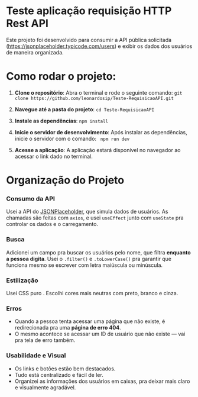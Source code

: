 # Teste aplicação  requisição HTTP Rest API
Este projeto foi desenvolvido para consumir a API pública solicitada (https://jsonplaceholder.typicode.com/users) e exibir os dados dos usuários de maneira organizada. 

# Como rodar o projeto:

1. **Clone o repositório**:
   Abra o terminal e rode o seguinte comando:  `git clone https://github.com/leonardosip/Teste-RequisicaoAPI.git`

2. **Navegue até a pasta do projeto**:
   `cd Teste-RequisicaoAPI`

3. **Instale as dependências**:
  `npm install`

4. **Inicie o servidor de desenvolvimento**:
   Após instalar as dependências, inicie o servidor com o comando:
  ` npm run dev`

6. **Acesse a aplicação**:
   A aplicação estará disponível no navegador ao acessar o link dado no terminal.



# Organização do Projeto  


### Consumo da API  
Usei a API do [JSONPlaceholder](https://jsonplaceholder.typicode.com/users), que simula dados de usuários. As chamadas são feitas com `axios`, e usei `useEffect` junto com `useState` pra controlar os dados e o carregamento.

### Busca  
Adicionei um campo pra buscar os usuários pelo nome, que filtra **enquanto a pessoa digita**. Usei o `.filter()` e `.toLowerCase()` pra garantir que funciona mesmo se escrever com letra maiúscula ou minúscula.

### Estilização  
Usei CSS puro . Escolhi cores mais neutras com preto, branco e cinza.


### Erros  
- Quando a pessoa tenta acessar uma página que não existe, é redirecionada pra uma **página de erro 404**.  
- O mesmo acontece se acessar um ID de usuário que não existe — vai pra tela de erro também.

### Usabilidade e Visual  
- Os links e botões estão bem destacados.  
- Tudo está centralizado e fácil de ler.  
- Organizei as informações dos usuários em caixas, pra deixar mais claro e visualmente agradável.



